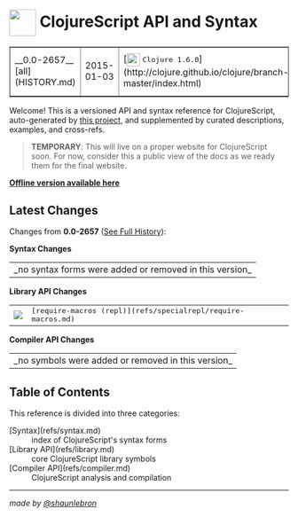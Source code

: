 # <img valign="middle" width="48px" src="http://i.imgur.com/Hi20huC.png"> ClojureScript API and Syntax

 <table border="1">
<tr>
<td>__0.0-2657__ [all](HISTORY.md)</td>
<td>2015-01-03</td>
<td>[<img valign="middle" width="24px" src="http://i.imgur.com/1GjPKvB.png">
<kbd>Clojure 1.6.0</kbd>](http://clojure.github.io/clojure/branch-master/index.html)</td>
<td>[<img valign="middle" width="18px" src="http://i.imgur.com/yGyeE7k.png">
<kbd>Closure Lib 0.0-20140718-946a7d39</kbd>](http://google.github.io/closure-library/api/)</td>
</tr>
</table>

Welcome! This is a versioned API and syntax reference for ClojureScript,
auto-generated by [this project](https://github.com/cljsinfo/cljs-api-docs),
and supplemented by curated descriptions, examples, and cross-refs.

> __TEMPORARY__: This will live on a proper website for ClojureScript soon.
> For now, consider this a public view of the docs as we ready them for the
> final website.

__[Offline version available here](https://github.com/cljsinfo/cljs-api-docs#offline-docset-for-dash)__

## Latest Changes

Changes from __0.0-2657__ ([See Full History](HISTORY.md)):

__Syntax Changes__

 <table>
<tr><td>_no syntax forms were added or removed in this version_</td></tr>
</table>

__Library API Changes__

 <table>

<tr>
<td>
<img valign="middle" src="https://img.shields.io/badge/+-special form (repl)-brightgreen.svg">
</td>
<td><samp>[require-macros (repl)](refs/specialrepl/require-macros.md)</samp></td>
</tr>
</table>

__Compiler API Changes__

 <table>
<tr><td>_no symbols were added or removed in this version_</td></tr>
</table>



## Table of Contents

This reference is divided into three categories:

 <dl>
<dt>[Syntax](refs/syntax.md)</dt>
<dd>
index of ClojureScript's syntax forms
</dd>

<dt>[Library API](refs/library.md)</dt>
<dd>
core ClojureScript library symbols
</dd>

<dt>[Compiler API](refs/compiler.md)</dt>
<dd>
ClojureScript analysis and compilation
</dd>
</dl>

---

_made by [@shaunlebron](http://twitter.com/shaunlebron)_
